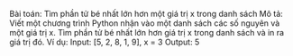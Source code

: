 Bài toán: Tìm phần tử bé nhất lớn hơn một giá trị x trong danh sách
Mô tả: Viết một chương trình Python nhận vào một danh sách các số nguyên và một giá trị x. Tìm phần tử bé nhất lớn hơn giá trị x trong danh sách và in ra giá trị đó.
Ví dụ:
Input: [5, 2, 8, 1, 9], x = 3
Output: 5